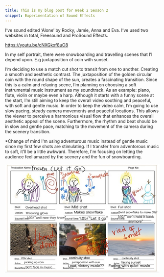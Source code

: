 ```yaml
---
title: This is my blog post for Week 2 Sesson 2
snippet: Experimentation of Sound Effects 
---
```


I’ve sound edited ‘Alone’ by Rocky, Jamie, Anna and Eva. I’ve used two websites in total, Freesound and ProSound Effects. 

https://youtu.be/cNXGkxf8uO8


In my self portrait, there were snowboarding and travelling scenes that I’l depend upon. E.g juxtaposition of coin with sunset. 

I’m deciding to use a match cut shot to transit from one to another. Creating a smooth and aesthetic contrast. The juxtaposition of the golden circular coin with the round shape of the sun, creates a fascinating transition. Since this is a calm and relaxing scene, I’m planning on choosing a soft instrumental music instrument as my soundtrack. As an example: piano, flute, violin or maybe even a harp. Although it starts with a funny scene at the start, I’m still aiming to keep the overall video soothing and peaceful, with soft and gentle music. In order to keep the video calm, I’m going to use slow pacing, steady camera movements and peaceful locations. This allows the viewer to perceive a harmonious visual flow that enhances the overall aesthetic appeal of the scene. Furthermore, the rhythm and beat should be in slow and gentle pace, matching to the movement of the camera during the scenery transition. 

*Change of mind
I'm using adventurous music instead of gentle music since my first few shots are stimulating. If I transfer from adventorous music to soft, it'll be a little awkward. Therefore, I'm focusing on letting the audience feel amazed by the scenery and the fun of snowboarding. 

![description](/static/W2S1/storyboard2.jpeg)
